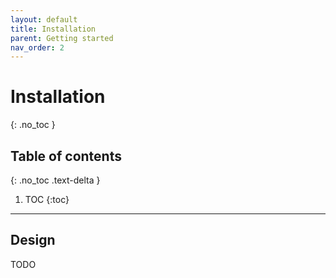 ```yaml
---
layout: default
title: Installation
parent: Getting started
nav_order: 2
---
```


# Installation
{: .no_toc }


## Table of contents
{: .no_toc .text-delta }

1. TOC
{:toc}

---

## Design

TODO